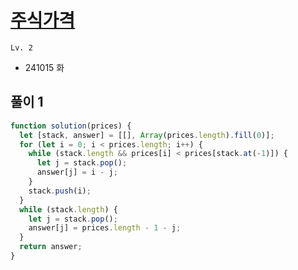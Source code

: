 # [주식가격](https://school.programmers.co.kr/learn/courses/30/lessons/42584)

`Lv. 2`

- 241015 화

## 풀이 1

```javascript
function solution(prices) {
  let [stack, answer] = [[], Array(prices.length).fill(0)];
  for (let i = 0; i < prices.length; i++) {
    while (stack.length && prices[i] < prices[stack.at(-1)]) {
      let j = stack.pop();
      answer[j] = i - j;
    }
    stack.push(i);
  }
  while (stack.length) {
    let j = stack.pop();
    answer[j] = prices.length - 1 - j;
  }
  return answer;
}
```
